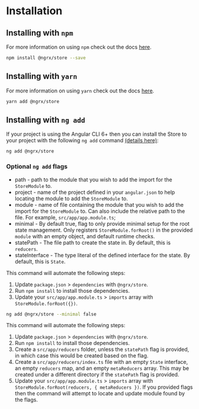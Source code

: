# Installation

## Installing with `npm`

For more information on using `npm` check out the docs <a href="https://docs.npmjs.com/cli/install" target="_blank">here</a>.

```sh
npm install @ngrx/store --save
```

## Installing with `yarn`

For more information on using `yarn` check out the docs <a href="https://yarnpkg.com/getting-started/usage#installing-all-the-dependencies" target="_blank">here</a>.

```sh
yarn add @ngrx/store
```

## Installing with `ng add`

If your project is using the Angular CLI 6+ then you can install the Store to your project with the following `ng add` command <a href="https://angular.io/cli/add" target="_blank">(details here)</a>:

```sh
ng add @ngrx/store
```

### Optional `ng add` flags

* path - path to the module that you wish to add the import for the `StoreModule` to.
* project - name of the project defined in your `angular.json` to help locating the module to add the `StoreModule` to.
* module - name of file containing the module that you wish to add the import for the `StoreModule` to. Can also include the relative path to the file. For example, `src/app/app.module.ts`;
* minimal - By default true, flag to only provide minimal setup for the root state management. Only registers `StoreModule.forRoot()` in the provided `module` with an empty object, and default runtime checks.
* statePath - The file path to create the state in. By default, this is `reducers`.
* stateInterface - The type literal of the defined interface for the state. By default, this is `State`.

This command will automate the following steps:

1. Update `package.json` > `dependencies` with `@ngrx/store`.
2. Run `npm install` to install those dependencies.
3. Update your `src/app/app.module.ts` > `imports` array with `StoreModule.forRoot({})`.

```sh
ng add @ngrx/store --minimal false
```

This command will automate the following steps:

1. Update `package.json` > `dependencies` with `@ngrx/store`.
2. Run `npm install` to install those dependencies.
3. Create a `src/app/reducers` folder, unless the `statePath` flag is provided, in which case this would be created based on the flag.
4. Create a `src/app/reducers/index.ts` file with an empty `State` interface, an empty `reducers` map, and an empty `metaReducers` array. This may be created under a different directory if the `statePath` flag is provided.
5. Update your `src/app/app.module.ts` > `imports` array with `StoreModule.forRoot(reducers, { metaReducers })`. If you provided flags then the command will attempt to locate and update module found by the flags.
